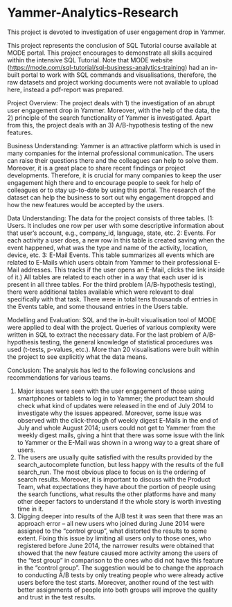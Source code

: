 # Yammer-Analytics-Research
This project is devoted to investigation of user engagement drop in Yammer. 

This project represents the conclusion of SQL Tutorial course available at MODE portal. This project encourages to demonstrate all skills acquired within the intensive SQL Tutorial. Note that MODE website (https://mode.com/sql-tutorial/sql-business-analytics-training) had an in-built portal to work with SQL commands and visualisations, therefore, the raw datasets and project working documents were not available to upload here, instead a pdf-report was prepared.

Project Overview: The project deals with 1) the investigation of an abrupt user engagement drop in Yammer. Moreover, with the help of the data, the 2) principle of the search functionality of Yammer is investigated. Apart from this, the project deals with an 3) A/B-hypothesis testing of the new features.

Business Understanding: Yammer is an attractive platform which is used in many companies for the internal professional communication. The users can raise their questions there and the colleagues can help to solve them. Moreover, it is a great place to share recent findings or project developments. Therefore, it is crucial for many companies to keep the user engagement high there and to encourage people to seek for help of colleagues or to stay up-to-date by using this portal. The research of the dataset can help the business to sort out why engagement dropped and how the new features would be accepted by the users.

Data Understanding: The data for the project consists of three tables. (1: Users. It includes one row per user with some descriptive information about that user’s account, e.g., company_id, language, state, etc. 2: Events. For each activity a user does, a new row in this table is created saving when the event happened, what was the type and name of the activity, location, device, etc. 3: E-Mail Events. This table summarizes all events which are related to E-Mails which users obtain from Yammer to their professional E-Mail addresses. This tracks if the user opens an E-Mail, clicks the link inside of it.)
All tables are related to each other in a way that each user id is present in all three tables. For the third problem (A/B-hypothesis testing), there were additional tables available which were relevant to deal specifically with that task. There were in total tens thousands of entries in the Events table, and some thousand entries in the Users table.

Modelling and Evaluation: SQL and the in-built visualisation tool of MODE were applied to deal with the project. Queries of various complexity were written in SQL to extract the necessary data. For the last problem of A/B-hypothesis testing, the general knowledge of statistical procedures was used (t-tests, p-values, etc.). More than 20 visualisations were built within the project to see explicitly what the data means.

Conclusion: The analysis has led to the following conclusions and recommendations for various teams.

1) Major issues were seen with the user engagement of those using smartphones or tablets to log in to Yammer; the product team should check what kind of updates were released in the end of July 2014 to investigate why the issues appeared. Moreover, some issue was observed with the click-through of weekly digest E-Mails in the end of July and whole August 2014; users could not get to Yammer from the weekly digest mails, giving a hint that there was some issue with the link to Yammer or the E-Mail was shown in a wrong way to a great share of users.
2) The users are usually quite satisfied with the results provided by the search_autocomplete function, but less happy with the results of the full search_run. The most obvious place to focus on is the ordering of search results. Moreover, it is important to discuss with the Product Team, what expectations they have about the portion of people using the search functions, what results the other platforms have and many other deeper factors to understand if the whole story is worth investing time in it.
3) Digging deeper into results of the A/B test it was seen that there was an approach error – all new users who joined during June 2014 were assigned to the “control group”, what distorted the results to some extent. Fixing this issue by limiting all users only to those ones, who registered before June 2014, the narrower results were obtained that showed that the new feature caused more activity among the users of the “test group” in comparison to the ones who did not have this feature in the “control group”. The suggestion would be to change the approach to conducting A/B tests by only treating people who were already active users before the test starts. Moreover, another round of the test with better assignments of people into both groups will improve the quality and trust in the test results.
